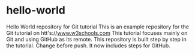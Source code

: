 # hello-world
Hello World repository for Git tutorial
This is an example repository for the Git tutorial on htt's://www.w3schools.com
This tutorial focuses mainly on Git and using GitHub as its remote.
This repository is built step by step in the tutorial.
Change before push.
It now includes steps for GitHub.

